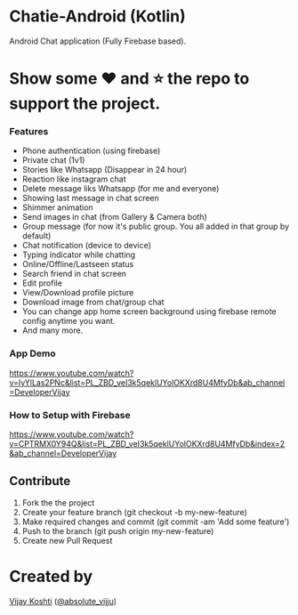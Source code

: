 # Chatie-Android (Kotlin)
Android Chat application (Fully Firebase based).

# Show some :heart: and :star: the repo to support the project.

### Features

- Phone authentication (using firebase)
- Private chat (1v1)
- Stories like Whatsapp (Disappear in 24 hour)
- Reaction like instagram chat
- Delete message liks Whatsapp (for me and everyone)
- Showing last message in chat screen
- Shimmer animation
- Send images in chat (from Gallery & Camera both)
- Group message (for now it's public group. You all added in that group by default)
- Chat notification (device to device)
- Typing indicator while chatting
- Online/Offline/Lastseen status
- Search friend in chat screen
- Edit profile
- View/Download profile picture
- Download image from chat/group chat
- You can change app home screen background using firebase remote config anytime you want.
- And many more.

### App Demo

https://www.youtube.com/watch?v=IyYlLas2PNc&list=PL_ZBD_veI3k5qeklUYolOKXrd8U4MfyDb&ab_channel=DeveloperVijay

### How to Setup with Firebase

https://www.youtube.com/watch?v=CPTRMX0Y94Q&list=PL_ZBD_veI3k5qeklUYolOKXrd8U4MfyDb&index=2&ab_channel=DeveloperVijay

## Contribute
1. Fork the the project
2. Create your feature branch (git checkout -b my-new-feature)
3. Make required changes and commit (git commit -am 'Add some feature')
4. Push to the branch (git push origin my-new-feature)
5. Create new Pull Request

# Created by

[Vijay Koshti](https://github.com/absolute-vijju) ([@absolute_vijju](https://www.twitter.com/absolute_vijju))
